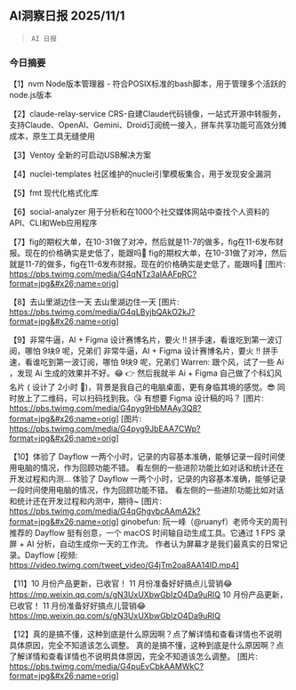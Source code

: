 ## AI洞察日报 2025/11/1

>  `AI 日报` 

### 今日摘要

【1】nvm
Node版本管理器 - 符合POSIX标准的bash脚本，用于管理多个活跃的node.js版本

【2】claude-relay-service
CRS-自建Claude代码镜像，一站式开源中转服务，支持Claude、OpenAI、Gemini、Droid订阅统一接入，拼车共享功能可高效分摊成本，原生工具无缝使用

【3】Ventoy
全新的可启动USB解决方案

【4】nuclei-templates
社区维护的nuclei引擎模板集合，用于发现安全漏洞

【5】fmt
现代化格式化库

【6】social-analyzer
用于分析和在1000个社交媒体网站中查找个人资料的API、CLI和Web应用程序

【7】fig的期权大单，在10-31做了对冲，然后就是11-7的做多，fig在11-6发布财报。现在的价格确实是史低了，能跟吗🤔
fig的期权大单，在10-31做了对冲，然后就是11-7的做多，fig在11-6发布财报。现在的价格确实是史低了，能跟吗🤔 [图片: https://pbs.twimg.com/media/G4qNTz3aIAAFpRC?format=jpg&#x26;name=orig]

【8】去山里湖边住一天
去山里湖边住一天 [图片: https://pbs.twimg.com/media/G4qLByjbQAkO2kJ?format=jpg&#x26;name=orig]

【9】非常牛逼，AI + Figma 设计赛博名片，要火 !! 拼手速，看谁吃到第一波订阅，哪怕 9块9 呢，兄弟们
非常牛逼，AI + Figma 设计赛博名片，要火 !! 拼手速，看谁吃到第一波订阅，哪怕 9块9 呢，兄弟们 Warren: 跟个风，试了一些 Ai ，发现 Ai 生成的效果并不好。😂 👉 然后我就半 Ai + Figma 自己做了个科幻风名片 ( 设计了 2小时 🥲)，背景是我自己的电脑桌面，更有身临其境的感觉。😎 同时放上了二维码，可以扫码找到我。😘 有想要 Figma 设计稿的吗？ [图片: https://pbs.twimg.com/media/G4pyg9HbMAAy3Q8?format=jpg&#x26;name=orig] [图片: https://pbs.twimg.com/media/G4pyg9JbEAA7CWp?format=jpg&#x26;name=orig]

【10】体验了 Dayflow 一两个小时，记录的内容基本准确，能够记录一段时间使用电脑的情况，作为回顾功能不错。 看左侧的一些进阶功能比如对话和统计还在开发过程和内测...
体验了 Dayflow 一两个小时，记录的内容基本准确，能够记录一段时间使用电脑的情况，作为回顾功能不错。 看左侧的一些进阶功能比如对话和统计还在开发过程和内测中，期待~ [图片: https://pbs.twimg.com/media/G4qGhgvbcAAmA2k?format=jpg&#x26;name=orig] ginobefun: 阮一峰（@ruanyf）老师今天的周刊推荐的 Dayflow 挺有创意，一个 macOS 时间轴自动生成工具。它通过 1 FPS 录屏 + AI 分析，自动生成你一天的工作流。 作者认为屏幕才是我们最真实的日常记录。Dayflow [视频: https://video.twimg.com/tweet_video/G4jTm2oa8AA14ID.mp4]

【11】10 月份产品更新，已收官！ 11 月份准备好好搞点儿营销😂 https://mp.weixin.qq.com/s/gN3UxUXbwGbIzO4Da9uRIQ
10 月份产品更新，已收官！ 11 月份准备好好搞点儿营销😂 https://mp.weixin.qq.com/s/gN3UxUXbwGbIzO4Da9uRIQ

【12】真的是搞不懂，这种到底是什么原因啊？点了解详情和查看详情也不说明具体原因，完全不知道该怎么调整。
真的是搞不懂，这种到底是什么原因啊？点了解详情和查看详情也不说明具体原因，完全不知道该怎么调整。 [图片: https://pbs.twimg.com/media/G4puEvCbkAAMWkC?format=jpg&#x26;name=orig]

